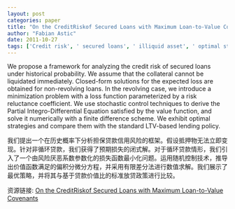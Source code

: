 ```yaml
---
layout: post
categories: paper
title: "On the CreditRiskof Secured Loans with Maximum Loan-to-Value Covenants"
author: "Fabian Astic"
date: 2011-10-27
tags: ['Credit risk', ' secured loans', ' illiquid asset', ' optimal stochastic control', ' HJB equation']
---
```


We propose a framework for analyzing the credit risk of secured loans under historical probability. We assume that the collateral cannot be liquidated immediately. Closed-form solutions for the expected loss are obtained for non-revolving loans. In the revolving case, we introduce a minimization problem with a loss function parameterized by a risk reluctance coefficient. We use stochastic control techniques to derive the Partial Integro-Differential Equation satisfied by the value function, and solve it numerically with a finite difference scheme. We exhibit optimal strategies and compare them with the standard LTV-based lending policy.

我们提出一个在历史概率下分析担保贷款信用风险的框架。假设抵押物无法立即变现。针对非循环贷款，我们获得了预期损失的闭式解。对于循环贷款情形，我们引入了一个由风险厌恶系数参数化的损失函数最小化问题。运用随机控制技术，推导出价值函数满足的偏积分微分方程，并采用有限差分法进行数值求解。我们展示了最优策略，并将其与基于贷款价值比的标准放贷政策进行比较。

资源链接: [On the CreditRiskof Secured Loans with Maximum Loan-to-Value Covenants](https://papers.ssrn.com/sol3/papers.cfm?abstract_id=1950193)
